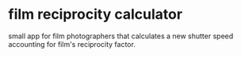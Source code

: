 # film reciprocity calculator

small app for film photographers that calculates a new shutter speed accounting for film's reciprocity factor.

